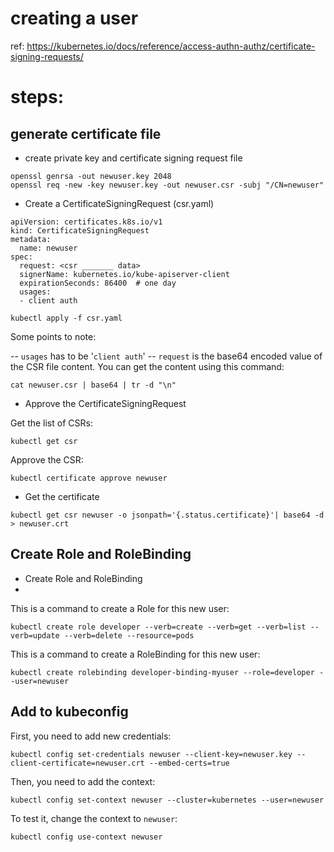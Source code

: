 # creating a user

ref: https://kubernetes.io/docs/reference/access-authn-authz/certificate-signing-requests/

# steps:
## generate certificate file

- create private key and certificate signing request file
```shell
openssl genrsa -out newuser.key 2048
openssl req -new -key newuser.key -out newuser.csr -subj "/CN=newuser"
```
- Create a CertificateSigningRequest (csr.yaml)

```shell
apiVersion: certificates.k8s.io/v1
kind: CertificateSigningRequest
metadata:
  name: newuser
spec:
  request: <csr _______ data>
  signerName: kubernetes.io/kube-apiserver-client
  expirationSeconds: 86400  # one day
  usages:
  - client auth
```
```
kubectl apply -f csr.yaml 
```
Some points to note:

--   `usages`  has to be '`client auth`'
--   `request`  is the base64 encoded value of the CSR file content. You can get the content using this command:
    
```shell
cat newuser.csr | base64 | tr -d "\n"
```
    

- Approve the CertificateSigningRequest

Get the list of CSRs:

```shell
kubectl get csr
```

Approve the CSR:

```shell
kubectl certificate approve newuser
```


- Get the certificate

```shell
kubectl get csr newuser -o jsonpath='{.status.certificate}'| base64 -d > newuser.crt
```


## Create Role and RoleBinding

- Create Role and RoleBinding
- 
This is a  command to create a Role for this new user:

```shell
kubectl create role developer --verb=create --verb=get --verb=list --verb=update --verb=delete --resource=pods
```

This is a command to create a RoleBinding for this new user:

```shell
kubectl create rolebinding developer-binding-myuser --role=developer --user=newuser
```


## Add to kubeconfig

First, you need to add new credentials:

```shell
kubectl config set-credentials newuser --client-key=newuser.key --client-certificate=newuser.crt --embed-certs=true
```

Then, you need to add the context:

```shell
kubectl config set-context newuser --cluster=kubernetes --user=newuser

```

To test it, change the context to  `newuser`:

```shell
kubectl config use-context newuser
```